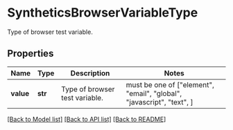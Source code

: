 # SyntheticsBrowserVariableType

Type of browser test variable.

## Properties
Name | Type | Description | Notes
------------ | ------------- | ------------- | -------------
**value** | **str** | Type of browser test variable. |  must be one of ["element", "email", "global", "javascript", "text", ]

[[Back to Model list]](README.md#documentation-for-models) [[Back to API list]](README.md#documentation-for-api-endpoints) [[Back to README]](README.md)


